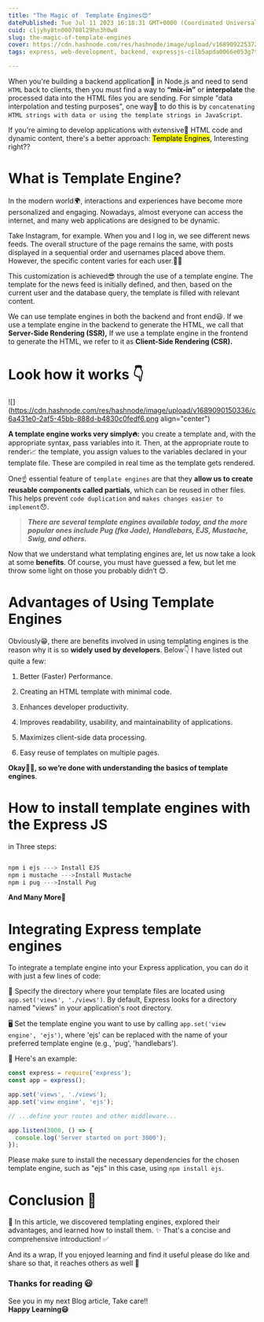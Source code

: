 ```yaml
---
title: "The Magic of  Template Engines😍"
datePublished: Tue Jul 11 2023 16:18:31 GMT+0000 (Coordinated Universal Time)
cuid: cljyhy8tn000708l29hn3h0w8
slug: the-magic-of-template-engines
cover: https://cdn.hashnode.com/res/hashnode/image/upload/v1689092253723/b85188eb-c013-48f2-ba6a-b10ce1236f65.png
tags: express, web-development, backend, expressjs-cilb5apda0066e053g7td7q24, template-engine

---
```


When you're building a backend application🥲 in Node.js and need to send `HTML` back to clients, then you must find a way to **“mix-in”** or **interpolate** the processed data into the HTML files you are sending. For simple "data interpolation and testing purposes", one way🚀 to do this is by `concatenating HTML strings with data or using the template strings in JavaScript`.

If you're aiming to develop applications with extensive💪 HTML code and dynamic content, there's a better approach: <mark>Template Engines</mark>, Interesting right??

# What is Template Engine?

In the modern world🌍, interactions and experiences have become more personalized and engaging. Nowadays, almost everyone can access the internet, and many web applications are designed to be dynamic.

Take Instagram, for example. When you and I log in, we see different news feeds. The overall structure of the page remains the same, with posts displayed in a sequential order and usernames placed above them. However, the specific content varies for each user.📸✨

This customization is achieved😎 through the use of a template engine. The template for the news feed is initially defined, and then, based on the current user and the database query, the template is filled with relevant content.

We can use template engines in both the backend and front end😃. If we use a template engine in the backend to generate the HTML, we call that **Server-Side Rendering (SSR),** If we use a template engine in the frontend to generate the HTML, we refer to it as **Client-Side Rendering (CSR).**

# Look how it works 👇

![](https://cdn.hashnode.com/res/hashnode/image/upload/v1689090150336/c6a431e0-2af5-45bb-888d-b4830c0fedf6.png align="center")

**A template engine works very simply🔥:** you create a template and, with the appropriate syntax, pass variables into it. Then, at the appropriate route to render📈 the template, you assign values to the variables declared in your template file. These are compiled in real time as the template gets rendered.

One☝️ essential feature of `template engines` are that they **allow us to create reusable components called partials**, which can be reused in other files. This helps prevent `code duplication` and `makes changes easier to implement`😯.

> ***There are several template engines available today, and the more popular ones include Pug (fka Jade), Handlebars, EJS, Mustache, Swig, and others.***

Now that we understand what templating engines are, let us now take a look at some **benefits**. Of course, you must have guessed a few, but let me throw some light on those you probably didn’t 😊.

# **Advantages of Using Template Engines**

Obviously😁, there are benefits involved in using templating engines is the reason why it is so **widely used by developers**. Below👇 I have listed out quite a few:

1. Better (Faster) Performance.
    
2. Creating an HTML template with minimal code.
    
3. Enhances developer productivity.
    
4. Improves readability, usability, and maintainability of applications.
    
5. Maximizes client-side data processing.
    
6. Easy reuse of templates on multiple pages.
    

**Okay😮‍💨, so we’re done with understanding the basics of template engines**.

# **How to install template engines with the Express JS**

in Three steps:

```javascript

npm i ejs ---> Install EJS
npm i mustache --->Install Mustache
npm i pug --->Install Pug
```

**And Many More🙈**

# **Integrating Express template engines**

To integrate a template engine into your Express application, you can do it with just a few lines of code:

📂 Specify the directory where your template files are located using `app.set('views', './views')`. By default, Express looks for a directory named "views" in your application's root directory.

🖥️ Set the template engine you want to use by calling `app.set('view engine', 'ejs')`, where 'ejs' can be replaced with the name of your preferred template engine (e.g., 'pug', 'handlebars').

🚀 Here's an example:

```javascript
const express = require('express');
const app = express();

app.set('views', './views');
app.set('view engine', 'ejs');

// ...define your routes and other middleware...

app.listen(3000, () => {
  console.log('Server started on port 3000');
});
```

Please make sure to install the necessary dependencies for the chosen template engine, such as "ejs" in this case, using `npm install ejs`.

# **Conclusion 🤗**

📝 In this article, we discovered templating engines, explored their advantages, and learned how to install them. ✨ That's a concise and comprehensive introduction! ✅

And its a wrap, If you enjoyed learning and find it useful please do like and share so that, it reaches others as well 🤝

### Thanks for reading 😃

See you in my next Blog article, Take care!!  
**Happy Learning😃**